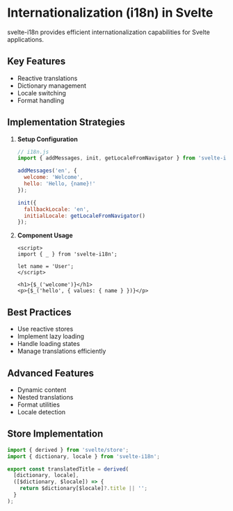 # Internationalization (i18n) in Svelte

svelte-i18n provides efficient internationalization capabilities for Svelte applications.

## Key Features
- Reactive translations
- Dictionary management
- Locale switching
- Format handling

## Implementation Strategies
1. **Setup Configuration**
   ```javascript
   // i18n.js
   import { addMessages, init, getLocaleFromNavigator } from 'svelte-i18n';

   addMessages('en', {
     welcome: 'Welcome',
     hello: 'Hello, {name}!'
   });

   init({
     fallbackLocale: 'en',
     initialLocale: getLocaleFromNavigator()
   });
   ```

2. **Component Usage**
   ```svelte
   <script>
   import { _ } from 'svelte-i18n';
   
   let name = 'User';
   </script>

   <h1>{$_('welcome')}</h1>
   <p>{$_('hello', { values: { name } })}</p>
   ```

## Best Practices
- Use reactive stores
- Implement lazy loading
- Handle loading states
- Manage translations efficiently

## Advanced Features
- Dynamic content
- Nested translations
- Format utilities
- Locale detection

## Store Implementation
```javascript
import { derived } from 'svelte/store';
import { dictionary, locale } from 'svelte-i18n';

export const translatedTitle = derived(
  [dictionary, locale],
  ([$dictionary, $locale]) => {
    return $dictionary[$locale]?.title || '';
  }
);
```
